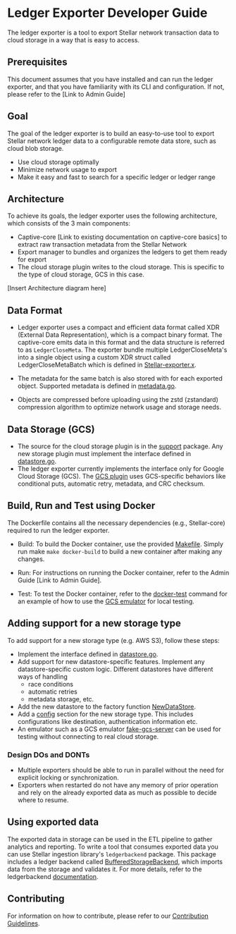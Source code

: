 
# Ledger Exporter Developer Guide
The ledger exporter is a tool to export Stellar network transaction data to cloud storage in a way that is easy to access.

## Prerequisites
This document assumes that you have installed and can run the ledger exporter, and that you have familiarity with its CLI and configuration. If not, please refer to the [Link to Admin Guide]

## Goal
The goal of the ledger exporter is to build an easy-to-use tool to export Stellar network ledger data to a configurable remote data store, such as cloud blob storage.
 - Use cloud storage optimally
 - Minimize network usage to export
 - Make it easy and fast to search for a specific ledger or ledger range

## Architecture
To achieve its goals, the ledger exporter uses the following architecture, which consists of the 3 main components:
- Captive-core [Link to existing documentation on captive-core basics] to extract raw transaction metadata from the Stellar Network
- Export manager to bundles and organizes the ledgers to get them ready for export
- The cloud storage plugin writes to the cloud storage. This is specific to the type of cloud storage, GCS in this case.

[Insert Architecture diagram here]

## Data Format
- Ledger exporter uses a compact and efficient data format called XDR (External Data Representation), which is a compact binary format. The captive-core emits data in this format and the data structure is referred to as `LedgerCloseMeta`. The exporter bundle multiple LedgerCloseMeta's into a single object using a custom XDR struct called LedgerCloseMetaBatch which is defined in [Stellar-exporter.x](https://github.com/stellar/go/blob/master/xdr/Stellar-exporter.x).

- The metadata for the same batch is also stored with for each exported object. Supported metadata is defined in [metadata.go](https://github.com/stellar/go/blob/master/support/datastore/metadata.go). 

- Objects are compressed before uploading using the zstd (zstandard) compression algorithm to optimize network usage and storage needs.

## Data Storage (GCS)
- The source for the cloud storage plugin is in the [support](https://github.com/stellar/go/tree/master/support/datastore) package. Any new storage plugin must implement the interface defined in [datastore.go](https://github.com/stellar/go/blob/master/support/datastore/datastore.go). 
- The ledger exporter currently implements the interface only for Google Cloud Storage (GCS). The [GCS plugin](https://github.com/stellar/go/blob/master/support/datastore/gcs_datastore.go) uses GCS-specific behaviors like conditional puts, automatic retry, metadata, and CRC checksum.

## Build, Run and Test using Docker
The Dockerfile contains all the necessary dependencies (e.g., Stellar-core) required to run the ledger exporter. 
- Build: To build the Docker container, use the provided [Makefile](https://github.com/stellar/go/exp/services/ledgerexporter/Makefile). Simply run make `make docker-build` to build a new container after making any changes.

- Run: For instructions on running the Docker container, refer to the Admin Guide [Link to Admin Guide].

- Test: To test the Docker container, refer to the [docker-test](https://github.com/stellar/go/blob/master/exp/services/ledgerexporter/Makefile) command for an example of how to use the [GCS emulator](https://github.com/fsouza/fake-gcs-server) for local testing. 

## Adding support for a new storage type
To add support for a new storage type (e.g. AWS S3), follow these steps:

- Implement the interface defined in [datastore.go](https://github.com/stellar/go/blob/master/support/datastore/datastore.go).
- Add support for new datastore-specific features. Implement any datastore-specific custom logic. Different datastores have different ways of handling 
  - race conditions
  - automatic retries
  - metadata storage, etc.
- Add the new datastore to the factory function [NewDataStore](https://github.com/stellar/go/blob/master/support/datastore/datastore.go).
- Add a [config](https://github.com/stellar/go/blob/master/exp/services/ledgerexporter/config.toml) section for the new storage type. This includes configurations like destination, authentication information etc.
- An emulator such as a GCS emulator [fake-gcs-server](https://github.com/fsouza/fake-gcs-server) can be used for testing without connecting to real cloud storage.

### Design DOs and DONTs
- Multiple exporters should be able to run in parallel without the need for explicit locking or synchronization.
- Exporters when restarted do not have any memory of prior operation and rely on the already exported data as much as possible to decide where to resume.

## Using exported data
The exported data in storage can be used in the ETL pipeline to gather analytics and reporting. To write a tool that consumes exported data you can use Stellar ingestion library's `ledgerbackend` package. This package includes a ledger backend called [BufferedStorageBackend](https://github.com/stellar/go/blob/master/ingest/ledgerbackend/buffered_storage_backend.go),
which imports data from the storage and validates it. For more details, refer to the ledgerbackend [documentation](https://github.com/stellar/go/tree/master/ingest/ledgerbackend).

## Contributing
For information on how to contribute, please refer to our [Contribution Guidelines](https://github.com/stellar/go/blob/master/CONTRIBUTING.md).
